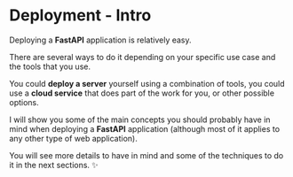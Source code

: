 # Deployment - Intro

Deploying a **FastAPI** application is relatively easy.

There are several ways to do it depending on your specific use case and the tools that you use.

You could **deploy a server** yourself using a combination of tools, you could use a **cloud service** that does part of the work for you, or other possible options.

I will show you some of the main concepts you should probably have in mind when deploying a **FastAPI** application (although most of it applies to any other type of web application).

You will see more details to have in mind and some of the techniques to do it in the next sections. ✨
